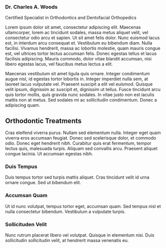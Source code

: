 ### <a name="biography"></a> Dr. Charles A. Woods
Certified Specialist in Orthodontics and Dentofacial Orthopedics

Lorem ipsum dolor sit amet, consectetur adipiscing elit. Maecenas ullamcorper, lorem ac tincidunt sodales, massa metus aliquet velit, vel consectetur odio arcu et sapien. Ut sit amet felis dolor. Nunc euismod lacus est, in interdum arcu consequat et. Vestibulum eu bibendum diam. Nulla facilisi. Vivamus hendrerit, massa ac lobortis molestie, quam mauris congue est, vel ultrices tortor lectus accumsan felis. Donec egestas tellus et lacus facilisis adipiscing. Mauris commodo, dolor vitae blandit accumsan, nisi libero egestas lacus, vel faucibus metus lectus a elit.

Maecenas vestibulum sit amet ligula quis ornare. Integer condimentum augue nisl, id egestas tortor lobortis in. Integer imperdiet nulla sem, at laoreet lacus vulputate vel. Praesent suscipit a elit vel euismod. Quisque velit ipsum, dignissim ac suscipit et, dignissim ut tellus. Fusce tincidunt arcu quis tortor mollis, quis gravida nunc sodales. In vitae justo non est iaculis mattis non at metus. Sed sodales mi ac sollicitudin condimentum. Donec a adipiscing quam.

## <a name="treatments"></a>Orthodontic Treatments
Cras eleifend viverra purus. Nullam sed elementum nulla. Integer eget quam viverra eros accumsan feugiat. Donec sed scelerisque dolor, et commodo odio. Donec eget hendrerit nibh. Curabitur quis erat fermentum, tempor lectus quis, malesuada turpis. Aliquam sed convallis arcu. Praesent aliquet congue lacinia. Ut accumsan egestas nibh.

### Duis Tempus
Duis tempus tortor sed turpis mattis aliquet. Cras tincidunt velit id urna ornare congue. Sed ut bibendum elit. 

### Accumsan Quam
Ut id nunc volutpat, tempus tortor eget, accumsan quam. Sed tempus nisl et nulla consectetur bibendum. Vestibulum a vulputate turpis. 

### Sollicituden Velit
Nunc rutrum placerat libero vel volutpat. Quisque in elementum nisi. Duis sollicitudin sollicitudin velit, at hendrerit massa venenatis eu.
